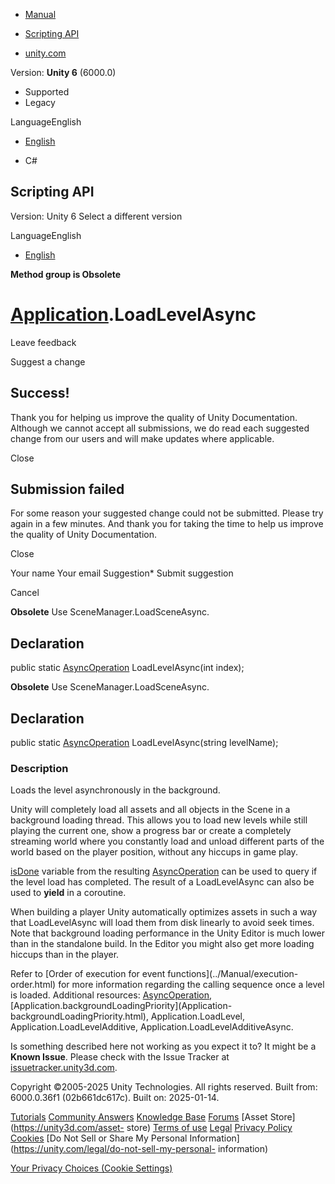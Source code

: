 [ ]()

  * [Manual](../Manual/index.html)
  * [Scripting API](../ScriptReference/index.html)

  * [unity.com](https://unity.com/)

Version: **Unity 6** (6000.0)

  * Supported
  * Legacy

LanguageEnglish

  * [English]()

  * C#

[ ](https://docs.unity3d.com)

## Scripting API

Version: Unity 6 Select a different version

LanguageEnglish

  * [English]()

**Method group is Obsolete**  

#  [Application](Application.html).LoadLevelAsync

Leave feedback

Suggest a change

## Success!

Thank you for helping us improve the quality of Unity Documentation. Although
we cannot accept all submissions, we do read each suggested change from our
users and will make updates where applicable.

Close

## Submission failed

For some reason your suggested change could not be submitted. Please <a>try
again</a> in a few minutes. And thank you for taking the time to help us
improve the quality of Unity Documentation.

Close

Your name Your email Suggestion* Submit suggestion

Cancel

[ ]()

**Obsolete** Use SceneManager.LoadSceneAsync.

## Declaration

public static [AsyncOperation](AsyncOperation.html) LoadLevelAsync(int index);

**Obsolete** Use SceneManager.LoadSceneAsync.

## Declaration

public static [AsyncOperation](AsyncOperation.html) LoadLevelAsync(string
levelName);

### Description

Loads the level asynchronously in the background.

Unity will completely load all assets and all objects in the Scene in a
background loading thread. This allows you to load new levels while still
playing the current one, show a progress bar or create a completely streaming
world where you constantly load and unload different parts of the world based
on the player position, without any hiccups in game play.  
  
[isDone](AsyncOperation-isDone.html) variable from the resulting
[AsyncOperation](AsyncOperation.html) can be used to query if the level load
has completed. The result of a LoadLevelAsync can also be used to **yield** in
a coroutine.  
  
When building a player Unity automatically optimizes assets in such a way that
LoadLevelAsync will load them from disk linearly to avoid seek times. Note
that background loading performance in the Unity Editor is much lower than in
the standalone build. In the Editor you might also get more loading hiccups
than in the player.  
  
Refer to [Order of execution for event functions](../Manual/execution-
order.html) for more information regarding the calling sequence once a level
is loaded. Additional resources: [AsyncOperation](AsyncOperation.html),
[Application.backgroundLoadingPriority](Application-
backgroundLoadingPriority.html), Application.LoadLevel,
Application.LoadLevelAdditive, Application.LoadLevelAdditiveAsync.

Is something described here not working as you expect it to? It might be a
**Known Issue**. Please check with the Issue Tracker at
[issuetracker.unity3d.com](https://issuetracker.unity3d.com).

Copyright ©2005-2025 Unity Technologies. All rights reserved. Built from:
6000.0.36f1 (02b661dc617c). Built on: 2025-01-14.

[Tutorials](https://unity3d.com/learn) [Community
Answers](https://answers.unity3d.com) [Knowledge
Base](https://support.unity3d.com/hc/en-us)
[Forums](https://forum.unity3d.com) [Asset Store](https://unity3d.com/asset-
store) [Terms of use](https://docs.unity3d.com/Manual/TermsOfUse.html)
[Legal](https://unity.com/legal) [Privacy
Policy](https://unity.com/legal/privacy-policy)
[Cookies](https://unity.com/legal/cookie-policy) [Do Not Sell or Share My
Personal Information](https://unity.com/legal/do-not-sell-my-personal-
information)

[Your Privacy Choices (Cookie Settings)](javascript:void\(0\);)

